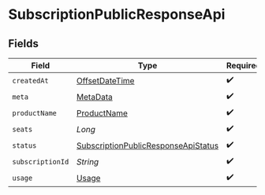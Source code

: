 # SubscriptionPublicResponseApi


## Fields

| Field                                                                                             | Type                                                                                              | Required                                                                                          | Description                                                                                       |
| ------------------------------------------------------------------------------------------------- | ------------------------------------------------------------------------------------------------- | ------------------------------------------------------------------------------------------------- | ------------------------------------------------------------------------------------------------- |
| `createdAt`                                                                                       | [OffsetDateTime](https://docs.oracle.com/javase/8/docs/api/java/time/OffsetDateTime.html)         | :heavy_check_mark:                                                                                | N/A                                                                                               |
| `meta`                                                                                            | [MetaData](../../models/shared/MetaData.md)                                                       | :heavy_check_mark:                                                                                | N/A                                                                                               |
| `productName`                                                                                     | [ProductName](../../models/shared/ProductName.md)                                                 | :heavy_check_mark:                                                                                | N/A                                                                                               |
| `seats`                                                                                           | *Long*                                                                                            | :heavy_check_mark:                                                                                | N/A                                                                                               |
| `status`                                                                                          | [SubscriptionPublicResponseApiStatus](../../models/shared/SubscriptionPublicResponseApiStatus.md) | :heavy_check_mark:                                                                                | N/A                                                                                               |
| `subscriptionId`                                                                                  | *String*                                                                                          | :heavy_check_mark:                                                                                | N/A                                                                                               |
| `usage`                                                                                           | [Usage](../../models/shared/Usage.md)                                                             | :heavy_check_mark:                                                                                | N/A                                                                                               |